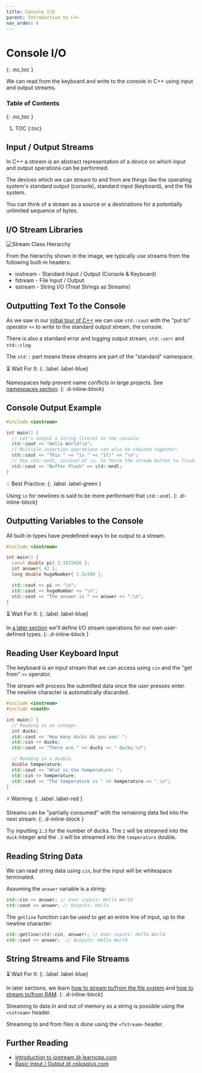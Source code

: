 ```yaml
---
title: Console I/O
parent: Introduction to C++
nav_order: 4
---
```


<!--prettier-ignore-start-->
# Console I/O
{: .no_toc }

We can read from the keyboard and write to the console in C++ using input and output streams.

### Table of Contents
{: .no_toc }

1. TOC
{:toc}

<!--prettier-ignore-end-->

## Input / Output Streams

In C++ a _stream_ is an abstract representation of a _device_ on which input and output operations can be performed.

The devices which we can stream to and from are things like the operating system's standard output (console), standard input (keyboard), and the file system.

You can think of a stream as a source or a destinations for a potentially unlimited sequence of bytes.

## I/O Stream Libraries

![Stream Class Hierarchy](iostream.gif)

From the hierarchy shown in the image, we typically use streams from the following built-in headers:

- iostream - Standard Input / Output (Console & Keyboard)
- fstream - File Input / Output
- sstream - String I/O (Treat Strings as Streams)

## Outputting Text To the Console

As we saw in our [initial tour of C++](/Programming-1-Notes/docs/04-cpp-and-visual-studio-tour/01-cpp-and-visual-studio-tour.html#hello-c) we can use `std::cout` with the "put to" operator `<<` to write to the standard output stream, the console.

There is also a standard error and logging output stream, `std::cerr` and `std::clog`.

The `std::` part means these streams are part of the "standard" namespace.

⏳ Wait For It:
{: .label .label-blue}

Namespaces help prevent name conflicts in large projects. See [namespaces section](/Programming-1-Notes/docs/06-containers-and-file-io/01-namespaces.html).
{: .d-inline-block}

## Console Output Example

```cpp
#include <iostream>

int main() {
  // Let's output a string literal to the console:
  std::cout << "Hello World!\n";
  // Multiple insertion operations can also be chained together:
  std::cout << "This " << "is " << "it!" << "\n";
  // Use std::endl, instead of \n, to force the stream buffer to flush:
  std::cout << "Buffer Flush" << std::endl;
}
```

💡 Best Practice:
{: .label .label-green }

Using `\n` for newlines is said to be more performant that `std::endl`.
{: .d-inline-block}

## Outputting Variables to the Console

All built-in types have predefined ways to be output to a stream.

```cpp
#include <iostream>

int main() {
  const double pi{ 3.1415926 };
  int answer{ 42 };
  long double hugeNumber{ 1.5e300 };

  std::cout << pi << "\n";
  std::cout << hugeNumber << "\n";
  std::cout << "The answer is " << answer << ".\n";
}
```

⏳ Wait For It:
{: .label .label-blue}

In [a later section](/Programming-1-Notes/docs/08-user-defined-types/04-operator-overloading.html) we'll define I/O stream operations for our own user-defined types.
{: .d-inline-block }

## Reading User Keyboard Input

The keyboard is an input stream that we can access using `cin` and the "get from" `>>` operator.

The stream will process the submitted data once the user presses enter. The newline character is automatically discarded.

```cpp
#include <iostream>
#include <cmath>

int main() {
  // Reading in an integer. 
  int ducks;
  std::cout << "How many ducks do you see: ";
  std::cin >> ducks;
  std::cout << "There are " << ducks << " ducks.\n";

  // Reading in a double.
  double temperature;
  std::cout << "What is the temperature: ";
  std::cin >> temperature;
  std::cout << "The temperature is " << temperature << ".\n";
}
```

⚡ Warning:
{: .label .label-red }

Streams can be "partially consumed" with the remaining data fed into the next stream.
{: .d-inline-block }

Try inputting `2.3` for the number of ducks. The `2` will be streamed into the `duck` integer and the `.3` will be streamed into the `temperature` double.

## Reading String Data

We can read string data using `cin`, but the input will be whitespace terminated.

Assuming the `answer` variable is a string:

```cpp
std::cin >> answer; // User inputs: Hello World
std::cout << answer; // Outputs: Hello
```

The `getline` function can be used to get an entire line of input, up to the newline character:

```cpp
std::getline(std::cin, answer); // User inputs: Hello World
std::cout << answer;  // Outputs: Hello World
```

## String Streams and File Streams

⏳ Wait For It:
{: .label .label-blue}

In later sections, we learn [how to stream to/from the file system](/Programming-1-Notes/docs/09-file-io/00-file-io.html) and [how to stream to/from RAM](/Programming-1-Notes/docs/06-collections/04-strings.html#more-string-concatenation).
{: .d-inline-block}

Streaming to data in and out of memory as a string is possible using the `<sstream>` header.

Streaming to and from files is done using the `<fstream>` header.

## Further Reading

- [Introduction to iostream @ learncpp.com](https://www.learncpp.com/cpp-tutorial/introduction-to-iostream-cout-cin-and-endl/)
- [Basic Input / Output @ cplusplus.com](https://www.cplusplus.com/doc/tutorial/basic_io/)
